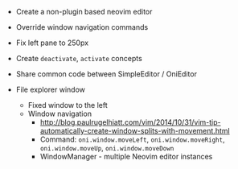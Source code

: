 - Create a non-plugin based neovim editor
- Override window navigation commands
- Fix left pane to 250px
- Create `deactivate`, `activate` concepts

- Share common code between SimpleEditor / OniEditor

- File explorer window
    - Fixed window to the left
    - Window navigation
        - http://blog.paulrugelhiatt.com/vim/2014/10/31/vim-tip-automatically-create-window-splits-with-movement.html
        - Command: `oni.window.moveLeft`, `oni.window.moveRight`, `oni.window.moveUp`, `oni.window.moveDown`
        - WindowManager - multiple Neovim editor instances

